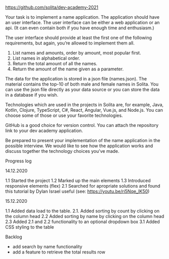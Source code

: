 https://github.com/solita/dev-academy-2021

Your task is to implement a name application. The application should have an user interface. The user interface can be either a web application or an api. (It can even contain both if you have enough time and enthusiasm.)

The user interface should provide at least the first one of the following requirements, but again, you’re allowed to implement them all.

1. List names and amounts, order by amount, most popular first.
2. List names in alphabetical order.
3. Return the total amount of all the names.
4. Return the amount of the name given as a parameter.

The data for the application is stored in a json file (names.json). The material contains the top-10 of both male and female names in Solita. You can use the json file directly as your data source or you can store the data in a database if you wish.

Technologies which are used in the projects in Solita are, for example, Java, Kotlin, Clojure, TypeScript, C#, React, Angular, Vue.js, and Node.js. You can choose some of those or use your favorite technologies.

GitHub is a good choice for version control. You can attach the repository link to your dev academy application.

Be prepared to present your implementation of the name application in the possible interview. We would like to see how the application works and discuss together the technology choices you’ve made.


Progress log

14.12.2020

1.1 Started the project
1.2 Marked up the main elements
1.3 Introduced responsive elements (flex)
2.1 Searched for apropriate solutions and found this tutorial by Dylan Israel useful (see: https://youtu.be/ri5Nqe_IK50)

15.12.2020

1.1 Added data load to the table.
2.1. Added sorting by count by clicking on the column head
2.2 Added sorting by name by clicking on the column head
2.3 Added 2.1 and 2.2 functionality to an optional dropdown box
3.1 Added CSS styling to the table


Backlog
- add search by name functionality
- add a feature to retrieve the total results row

